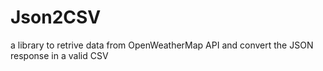 # Json2CSV
 a library to retrive data from OpenWeatherMap API and convert the JSON response in a valid CSV
